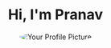 # <div align="center">Hi, I'm Pranav </div>

<!-- Add a profile picture -->
<div align="center">
  <img src="https://x.com/NagaPranavN/photo" alt="Your Profile Picture" style="border-radius: 50%;" />
</div>

<p align="center">
  <em>
    
  </em>
</p>
